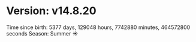 # Version: v14.8.20
Time since birth: 5377 days, 129048 hours, 7742880 minutes, 464572800 seconds
Season: Summer ☀️
